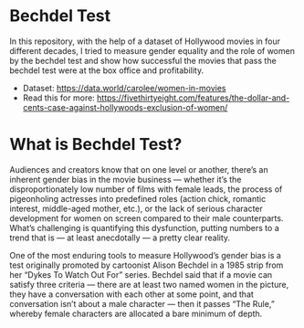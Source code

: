 # Bechdel Test
In this repository, with the help of a dataset of Hollywood movies in four different decades, I tried to measure gender equality and the role of women by the bechdel test and show how successful the movies that pass the bechdel test were at the box office and profitability.

- Dataset: https://data.world/carolee/women-in-movies
- Read this for more: https://fivethirtyeight.com/features/the-dollar-and-cents-case-against-hollywoods-exclusion-of-women/

# What is Bechdel Test?
Audiences and creators know that on one level or another, there’s an inherent gender bias in the movie business — whether it’s the disproportionately low number of films with female leads, the process of pigeonholing actresses into predefined roles (action chick, romantic interest, middle-aged mother, etc.), or the lack of serious character development for women on screen compared to their male counterparts. What’s challenging is quantifying this dysfunction, putting numbers to a trend that is — at least anecdotally — a pretty clear reality.

One of the most enduring tools to measure Hollywood’s gender bias is a test originally promoted by cartoonist Alison Bechdel in a 1985 strip from her “Dykes To Watch Out For” series. Bechdel said that if a movie can satisfy three criteria — there are at least two named women in the picture, they have a conversation with each other at some point, and that conversation isn’t about a male character — then it passes “The Rule,” whereby female characters are allocated a bare minimum of depth.

